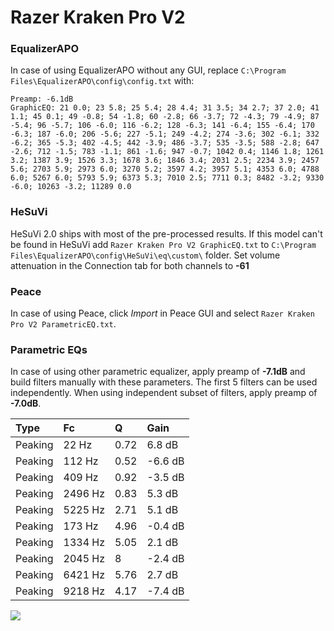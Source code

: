 # Razer Kraken Pro V2

### EqualizerAPO
In case of using EqualizerAPO without any GUI, replace `C:\Program Files\EqualizerAPO\config\config.txt`
with:
```
Preamp: -6.1dB
GraphicEQ: 21 0.0; 23 5.8; 25 5.4; 28 4.4; 31 3.5; 34 2.7; 37 2.0; 41 1.1; 45 0.1; 49 -0.8; 54 -1.8; 60 -2.8; 66 -3.7; 72 -4.3; 79 -4.9; 87 -5.4; 96 -5.7; 106 -6.0; 116 -6.2; 128 -6.3; 141 -6.4; 155 -6.4; 170 -6.3; 187 -6.0; 206 -5.6; 227 -5.1; 249 -4.2; 274 -3.6; 302 -6.1; 332 -6.2; 365 -5.3; 402 -4.5; 442 -3.9; 486 -3.7; 535 -3.5; 588 -2.8; 647 -2.6; 712 -1.5; 783 -1.1; 861 -1.6; 947 -0.7; 1042 0.4; 1146 1.8; 1261 3.2; 1387 3.9; 1526 3.3; 1678 3.6; 1846 3.4; 2031 2.5; 2234 3.9; 2457 5.6; 2703 5.9; 2973 6.0; 3270 5.2; 3597 4.2; 3957 5.1; 4353 6.0; 4788 6.0; 5267 6.0; 5793 5.9; 6373 5.3; 7010 2.5; 7711 0.3; 8482 -3.2; 9330 -6.0; 10263 -3.2; 11289 0.0
```

### HeSuVi
HeSuVi 2.0 ships with most of the pre-processed results. If this model can't be found in HeSuVi add
`Razer Kraken Pro V2 GraphicEQ.txt` to `C:\Program Files\EqualizerAPO\config\HeSuVi\eq\custom\` folder.
Set volume attenuation in the Connection tab for both channels to **-61**

### Peace
In case of using Peace, click *Import* in Peace GUI and select `Razer Kraken Pro V2 ParametricEQ.txt`.

### Parametric EQs
In case of using other parametric equalizer, apply preamp of **-7.1dB** and build filters manually
with these parameters. The first 5 filters can be used independently.
When using independent subset of filters, apply preamp of **-7.0dB**.

| Type    | Fc      |    Q | Gain    |
|:--------|:--------|:-----|:--------|
| Peaking | 22 Hz   | 0.72 | 6.8 dB  |
| Peaking | 112 Hz  | 0.52 | -6.6 dB |
| Peaking | 409 Hz  | 0.92 | -3.5 dB |
| Peaking | 2496 Hz | 0.83 | 5.3 dB  |
| Peaking | 5225 Hz | 2.71 | 5.1 dB  |
| Peaking | 173 Hz  | 4.96 | -0.4 dB |
| Peaking | 1334 Hz | 5.05 | 2.1 dB  |
| Peaking | 2045 Hz | 8    | -2.4 dB |
| Peaking | 6421 Hz | 5.76 | 2.7 dB  |
| Peaking | 9218 Hz | 4.17 | -7.4 dB |

![](https://raw.githubusercontent.com/jaakkopasanen/AutoEq/master/results/rtings/rtings/Razer%20Kraken%20Pro%20V2/Razer%20Kraken%20Pro%20V2.png)